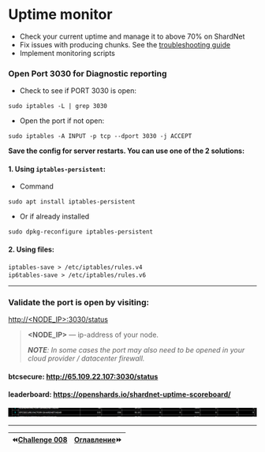 # Uptime monitor
* Check your current uptime and manage it to above 70% on ShardNet
* Fix issues with producing chunks.
See the [troubleshooting guide](https://github.com/near/stakewars-iii/blob/main/challenges/troubleshooting.md)
* Implement monitoring scripts
### Open Port 3030 for Diagnostic reporting

* Check to see if PORT 3030 is open:

```
sudo iptables -L | grep 3030
```

* Open the port if not open:

```
sudo iptables -A INPUT -p tcp --dport 3030 -j ACCEPT
```

**Save the config for server restarts. You can use one of the 2 solutions:**

#### 1. Using `iptables-persistent`:
* Command

```
sudo apt install iptables-persistent
```

* Or if already installed

```
sudo dpkg-reconfigure iptables-persistent
```

#### 2. Using files:
```
iptables-save > /etc/iptables/rules.v4
ip6tables-save > /etc/iptables/rules.v6
```
***
### Validate the port is open by visiting:
[http://<NODE_IP>:3030/status](http://<NODE_IP>:3030/status)
> **<NODE_IP>** — ip-address of your node.
> 
> ***NOTE**: In some cases the port may also need to be opened in your cloud provider / datacenter firewall.*

#### btcsecure: <http://65.109.22.107:3030/status>
#### leaderboard: <https://openshards.io/shardnet-uptime-scoreboard/>

![](https://github.com/BTCSecure/stakewars-3/blob/main/images/challenge-009/21-Leaderboard.png)
***
⏪[Challenge 008](https://github.com/BTCSecure/stakewars-3/blob/main/challenge-008.md)     | [Оглавление](https://github.com/BTCSecure/stakewars-3#%D0%BF%D0%BE%D1%88%D0%B0%D0%B3%D0%BE%D0%B2%D0%B0%D1%8F-%D0%B8%D0%BD%D1%81%D1%82%D1%80%D1%83%D0%BA%D1%86%D0%B8%D1%8F-%D0%BF%D0%BE-%D0%B7%D0%B0%D0%BF%D1%83%D1%81%D0%BA%D1%83-%D0%B2%D0%B0%D0%BB%D0%B8%D0%B4%D0%B0%D1%82%D0%BE%D1%80%D0%B0)⏩
:---|---:
